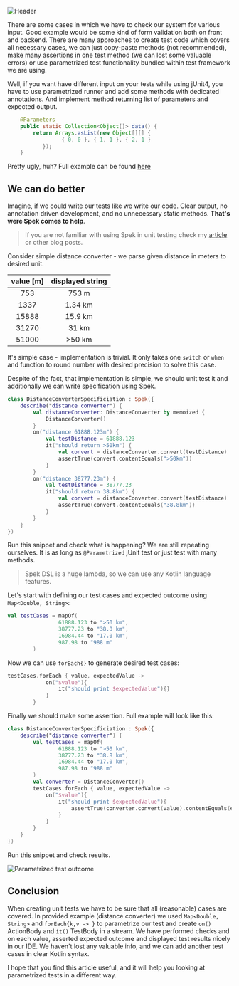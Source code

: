 ![Header](https://raw.githubusercontent.com/rozkminiacz/rozkminiacz.github.io/master/_posts/spek-parametrized-header.png)

There are some cases in which we have to check our system for various input. 
Good example would be some kind of form validation both on front and backend. 
There are many approaches to create test code which covers all necessary cases, 
we can just copy-paste methods (not recommended), make many assertions in one test method (we can lost some valuable errors) 
or use parametrized test functionality bundled within test framework we are using.

Well, if you want have different input on your tests while using jUnit4, you have to use parametrized runner and add some methods with dedicated annotations.
And implement method returning list of parameters and expected output.

```java
    @Parameters
    public static Collection<Object[]> data() {
        return Arrays.asList(new Object[][] {     
                 { 0, 0 }, { 1, 1 }, { 2, 1 } 
           });
    }

```

Pretty ugly, huh? Full example can be found [here](https://github.com/junit-team/junit4/wiki/Parameterized-tests)


## We can do better
Imagine, if we could write our tests like we write our code. Clear output, no annotation driven development, and
no unnecessary static methods. **That's were Spek comes to help**.

>If you are not familiar with using Spek in unit testing check my [article](http://rozkmin.me/Model-View-Presenter-writing-Spek-specification/) or other blog posts.

Consider simple distance converter - we parse given distance in meters to desired unit. 

|value [m]|displayed string|
|:---: | :---: |
|753|753 m|
|1337|1.34 km|
|15888|15.9 km|
|31270|31 km|
|51000|>50 km|

It's simple case - implementation is trivial. It only takes one ```switch``` or ```when``` and function to round number with desired precision to solve this case.

Despite of the fact, that implementation is simple, we should unit test it and additionally we can write specification using Spek. 

```kotlin
class DistanceConverterSpecificiation : Spek({
    describe("distance converter") {
        val distanceConverter: DistanceConverter by memoized {
            DistanceConverter()
        }
        on("distance 61888.123m") {
            val testDistance = 61888.123
            it("should return >50km") {
                val convert = distanceConverter.convert(testDistance)
                assertTrue(convert.contentEquals(">50km"))
            }
        }
        on("distance 38777.23m") {
            val testDistance = 38777.23
            it("should return 38.8km") {
                val convert = distanceConverter.convert(testDistance)
                assertTrue(convert.contentEquals("38.8km"))
            }
        }
    }
})
```


Run this snippet and check what is happening? We are still repeating ourselves. It is as long as ```@Parametrized``` jUnit test or just test with many methods.

>Spek DSL is a huge lambda, so we can use any Kotlin language features.

Let's start with defining our test cases and expected outcome using ```Map<Double, String>```:

```kotlin
val testCases = mapOf(
                61888.123 to ">50 km",
                38777.23 to "38.8 km",
                16984.44 to "17.0 km",
                987.98 to "988 m"
        )
```

Now we can use ```forEach{}``` to generate desired test cases:

```kotlin
testCases.forEach { value, expectedValue ->
            on("$value"){
                it("should print $expectedValue"){}
            }
        }
```

Finally we should make some assertion. Full example will look like this:

```kotlin
class DistanceConverterSpecificiation : Spek({
    describe("distance converter") {
        val testCases = mapOf(
                61888.123 to ">50 km",
                38777.23 to "38.8 km",
                16984.44 to "17.0 km",
                987.98 to "988 m"
        )
        val converter = DistanceConverter()
        testCases.forEach { value, expectedValue ->
            on("$value"){
                it("should print $expectedValue"){
                    assertTrue(converter.convert(value).contentEquals(expectedValue))
                }
            }
        }
    }
})
```

Run this snippet and check results.

![Parametrized test outcome](https://raw.githubusercontent.com/rozkminiacz/rozkminiacz.github.io/master/_posts/spek-parametrized.png)

## Conclusion

When creating unit tests we have to be sure that all (reasonable) cases are covered. In provided example (distance converter) we used ```Map<Double, String>``` and ```forEach{k,v -> }``` 
to parametrize our test and create ```on()``` ActionBody and ```it()``` TestBody in a stream. 
We have performed checks and on each value, asserted expected outcome and displayed test results nicely in our IDE. 
We haven't lost any valuable info, and we can add another test cases in clear Kotlin syntax.

I hope that you find this article useful, and it will help you looking at parametrized tests in a different way.